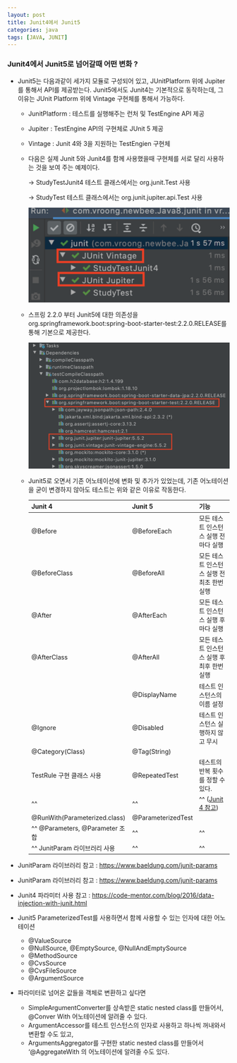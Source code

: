 ```yaml
---
layout: post
title: Junit4에서 Junit5
categories: java
tags: [JAVA, JUNIT]
---
```


### Junit4에서 Junit5로 넘어갈때 어떤 변화 ?

- Junit5는 다음과같이 세가지 모듈로 구성되어 있고, JUnitPlatform 위에 Jupiter를 통해서 API를 제공받는다. Junit5에서도 Junit4는 기본적으로 동작하는데, 그 이유는 JUnit Platform 위에 Vintage 구현체를 통해서 가능하다. 
    - JunitPlatform : 테스트를 실행해주는 런처 및 TestEngine API 제공
    - Jupiter : TestEngine API의 구현체로 JUnit 5 제공
    - Vintage : Junit 4와 3을 지원하는 TestEngien 구현체
    - 다음은 실제 Junit 5와 Junit4를 함께 사용했을때 구현체를 서로 달리 사용하는 것을 보여 주는 예제이다. 
        
        → StudyTestJunit4 테스트 클래스에서는 org.junit.Test 사용
        
        → StudyTest 테스트 클래스에서는 org.junit.jupiter.api.Test 사용
        
        ![Java_junit5](/assets/images/java/Java_junit5.png)


   - 스프링 2.2.0 부터 Junit5에 대한 의존성을 org.springframework.boot:spring-boot-starter-test:2.2.0.RELEASE를 통해 기본으로 제공한다. 
  
      ![Java_junit5_dependency](/assets/images/java/Java_junit5_dependency.png)

   - Junit5로 오면서 기존 어노테이션에 변화 및 추가가 있었는데, 기존 어노테이션을 굳이 변경하지 않아도 테스트는 위와 같은 이유로 작동한다. 

        | Junit 4 | Junit 5 | 기능 |
        | :---- | :---- |  :---- |
        | @Before | @BeforeEach | 모든 테스트 인스턴스 실행 전 마다 실행  |
        | @BeforeClass | @BeforeAll | 모든 테스트 인스턴스 실행 전 최초 한번 실행 |
        | @After | @AfterEach | 모든 테스트 인스턴스 실행 후 마다 실행 |
        | @AfterClass | @AfterAll | 모든 테스트 인스턴스 실행 후 최후 한번 실행  |
        |  | @DisplayName | 테스트 인스턴스의 이름 설정  |
        | @Ignore | @Disabled | 테스트 인스턴스 실행하지 않고 무시  |
        | @Category(Class) | @Tag(String) |   |
        | TestRule 구현 클래스 사용 | @RepeatedTest | 테스트의 반복 횟수를 정할 수 있다. |
        | ^^ | ^^ | ^^ ([Junit 4 참고](https://turreta.com/2017/07/15/junit-4-run-test-method-more-than-once/)) |
        | @RunWith(Parameterized.class) | @ParameterizedTest | |
        | ^^ @Parameters, @Parameter 조합 | ^^ | ^^ |
        | ^^ JunitParam 라이브러리 사용 | ^^ | ^^  |

- JunitParam 라이브러리 참고 : https://www.baeldung.com/junit-params
- JunitParam 라이브러리 참고 : https://www.baeldung.com/junit-params
- Junit4 파라미터 사용 참고 : https://code-mentor.com/blog/2016/data-injection-with-junit.html
- Junit5 ParameterizedTest를 사용하면서 함께 사용할 수 있는 인자에 대한 어노테이션
    - @ValueSource
    - @NullSource, @EmptySource, @NullAndEmptySource
    - @MethodSource
    - @CvsSource
    - @CvsFileSource
    - @ArgumentSource
- 파라미터로 넘어온 값들을 객체로 변환하고 싶다면
    - SimpleArgumentConverter를 상속받은 static nested class를 만들어서, @Conver With 어노테이션에 알려줄 수 있다.
    - ArgumentAccessor를 테스트 인스턴스의 인자로 사용하고 하나씩 꺼내와서 변환할 수도 있고,
    - ArgumentsAggregator를 구현한 static nested class를 만들어서 ‘@AggregateWith 의 어노테이션에 알려줄 수도 있다.